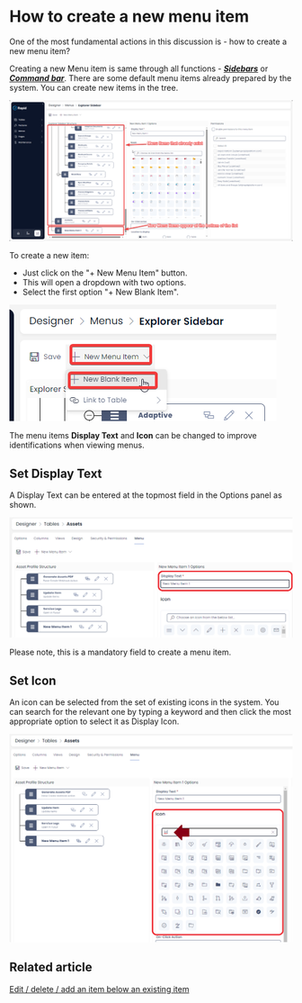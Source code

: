 # How to create a new menu item

One of the most fundamental actions in this discussion is - how to create a new menu item?

Creating a new Menu item is same through all functions - [***Sidebars***](/docs/Rapid/3-User%20Manual/Glossary/glossary.md#sidebar "Sidebar") or ***[Command bar](https://docs.rapidplatform.com/books/glossary/page/command-bar "Command bar")***. There are some default menu items already prepared by the system. You can create new items in the tree.

![New menu page](<New menu item page.png>)

To create a new item:

- Just click on the "+ New Menu Item" button.
- This will open a dropdown with two options.
- Select the first option "+ New Blank Item".

![New Menu Button](<New Menu Button.png>)

The menu items **Display Text** and **Icon** can be changed to improve identifications when viewing menus.

## Set Display Text

A Display Text can be entered at the topmost field in the Options panel as shown.

![Menu Title](<Menu Item Title.png>)

Please note, this is a mandatory field to create a menu item.

## Set Icon

An icon can be selected from the set of existing icons in the system. You can search for the relevant one by typing a keyword and then click the most appropriate option to select it as Display Icon.

![Menu Icon](<Menu Icon.png>)

## Related article

[Edit / delete / add an item below an existing item](/docs/Rapid/4-Keyper%20Manual/2-Designer/3-Menus/3-menu-button-configuration/how-to-add-a-menu-below/how-to-add-a-menu-below.md "How to edit / delete / add an item below an existing item?")